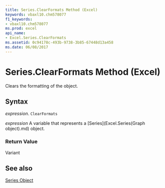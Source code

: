 ```yaml
---
title: Series.ClearFormats Method (Excel)
keywords: vbaxl10.chm578077
f1_keywords:
- vbaxl10.chm578077
ms.prod: excel
api_name:
- Excel.Series.ClearFormats
ms.assetid: 0c94178c-493b-9738-3b85-67448d13a458
ms.date: 06/08/2017
---
```



# Series.ClearFormats Method (Excel)

Clears the formatting of the object.


## Syntax

 _expression_. `ClearFormats`

 _expression_ A variable that represents a [Series](Excel.Series(Graph object).md) object.


### Return Value

Variant


## See also


[Series Object](Excel.Series(object).md)

